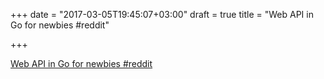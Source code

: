 +++
date = "2017-03-05T19:45:07+03:00"
draft = true
title = "Web API in Go for newbies  #reddit"

+++

<p><a href="https://t.co/DeAALESB3t">Web API in Go for newbies  #reddit</a></p>
